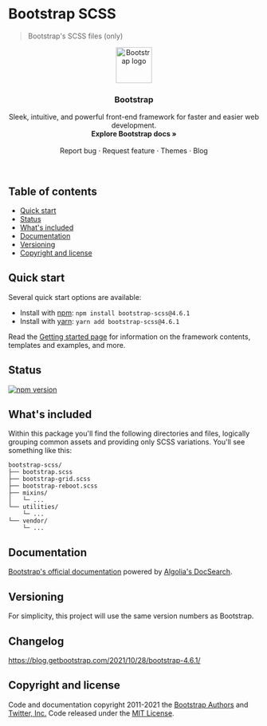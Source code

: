 # Bootstrap SCSS

> Bootstrap's SCSS files (only)

<p align="center">
  <Link to="https://getbootstrap.com/">
    <img src="https://getbootstrap.com/docs/4.6/assets/brand/bootstrap-solid.svg" alt="Bootstrap logo" width="72" height="72">
  </Link >
</p>

<h3 align="center">Bootstrap</h3>

<p align="center">
  Sleek, intuitive, and powerful front-end framework for faster and easier web development.
  <br>
  <Link to="https://getbootstrap.com/docs/4.6/"><strong>Explore Bootstrap docs »</strong></Link >
  <br>
  <br>
  <Link to="https://github.com/twbs/bootstrap/issues/new?template=bug.md">Report bug</Link >
  ·
  <Link to="https://github.com/twbs/bootstrap/issues/new?template=feature.md&labels=feature">Request feature</Link >
  ·
  <Link to="https://themes.getbootstrap.com/">Themes</Link >
  ·
  <Link to="https://blog.getbootstrap.com/">Blog</Link >
</p>

<br>

## Table of contents

- [Quick start](#quick-start)
- [Status](#status)
- [What's included](#whats-included)
- [Documentation](#documentation)
- [Versioning](#versioning)
- [Copyright and license](#copyright-and-license)

## Quick start

Several quick start options are available:

- Install with [npm](https://www.npmjs.com/): `npm install bootstrap-scss@4.6.1`
- Install with [yarn](https://yarnpkg.com/): `yarn add bootstrap-scss@4.6.1`

Read the [Getting started page](https://getbootstrap.com/docs/4.6/getting-started/introduction/) for information on the framework contents, templates and examples, and more.

## Status

[![npm version](https://img.shields.io/npm/v/bootstrap-scss.svg)](https://www.npmjs.com/package/bootstrap-scss)

## What's included

Within this package you'll find the following directories and files, logically grouping common assets and providing only SCSS variations. You'll see something like this:

```
bootstrap-scss/
├── bootstrap.scss
├── bootstrap-grid.scss
├── bootstrap-reboot.scss
├── mixins/
│   └─ ...
└── utilities/
    └─ ...
└── vendor/
    └─ ...
```

## Documentation

[Bootstrap's official documentation](https://getbootstrap.com/) powered by [Algolia's DocSearch](https://community.algolia.com/docsearch/).

## Versioning

For simplicity, this project will use the same version numbers as Bootstrap.

## Changelog

https://blog.getbootstrap.com/2021/10/28/bootstrap-4.6.1/

## Copyright and license

Code and documentation copyright 2011-2021 the [Bootstrap Authors](https://github.com/twbs/bootstrap/graphs/contributors) and [Twitter, Inc.](https://twitter.com) Code released under the [MIT License](https://github.com/twbs/bootstrap/blob/master/LICENSE).
